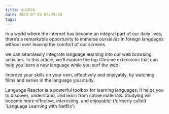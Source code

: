 ```yaml
---
title: en2024
date: 2024-07-24 09:29:58
tags:
---
```


In a world where the internet has become an integral part of our daily lives, there’s a remarkable opportunity to immerse ourselves in foreign languages without ever leaving the comfort of our screens.

we can seamlessly integrate language learning into our web browsing activities. In this article, we’ll explore the top Chrome extensions that can help you learn a new language while you surf the web.

Improve your skills on your own, effectively and enjoyably, by watching films and series in the language you study.

Language Reactor is a powerful toolbox for learning languages. It helps you to discover, understand, and learn from native materials. Studying will become more effective, interesting, and enjoyable! (formerly called 'Language Learning with Netflix')
